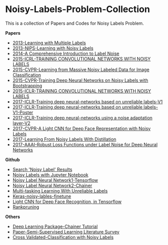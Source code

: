 # Noisy-Labels-Problem-Collection
This is a collection of Papers and Codes for Noisy Labels Problem. 


**Papers**
- [2013-Learning with Multiple Labels](https://papers.nips.cc/paper/2234-learning-with-multiple-labels.pdf)
- [2013-NIPS-Learning with Noisy Labels](https://papers.nips.cc/paper/5073-learning-with-noisy-labels.pdf)
- [2014-A Comprehensive Introduction to Label Noise](https://www.elen.ucl.ac.be/Proceedings/esann/esannpdf/es2014-10.pdf)
- [2015-ICRL-TRAINING CONVOLUTIONAL NETWORKS WITH NOISY LABELS](https://arxiv.org/pdf/1406.2080.pdf)
- [2015-CVPR-Learning from Massive Noisy Labeled Data for Image Classification](https://www.ics.uci.edu/~yyang8/research/noisy-label/noisy-label-cvpr2015.pdf)
- [2015-CVPR-Training Deep Neural Networks on Noisy Labels with Bootstrapping](https://arxiv.org/abs/1412.6596)
- [2015-ICLR-TRAINING CONVOLUTIONAL NETWORKS WITH NOISY LABELS](https://arxiv.org/abs/1406.2080)
- [2017-ICLR-Training deep neural-networks based on unreliable labels-V1](http://ieeexplore.ieee.org/document/7472164/)
- [2017-ICLR-Training deep neural-networks based on unreliable labels-V1-Poster](https://alanbekker.files.wordpress.com/2016/03/icassp_poster.pdf)
- [2017-ICLR-Training deep neural-networks using a noise adaptation layer-V2](https://openreview.net/forum?id=H12GRgcxg)
- [2017-CVPR-A Light CNN for Deep Face Representation with Noisy Labels](https://arxiv.org/abs/1511.02683)
- [2017-Learning From Noisy Labels With Distillation](openaccess.thecvf.com/content_iccv_2017/html/Li_Learning_From_Noisy_ICCV_2017_paper.html)
- [2017-AAAI-Robust Loss Functions under Label Noise for Deep Neural Networks](https://arxiv.org/abs/1712.09482)

**Github**
- [Search 'Noisy Label' Results](https://github.com/search?p=1&q=noisy+label&type=Repositories&utf8=%E2%9C%93)
- [Noisy Labels with Jupyter  Notebook](https://github.com/udibr/noisy_labels)
- [Noisy Label Neural Network1-Tensorflow](https://github.com/EstherMaria/NoisyLabelNeuralNetwork)
- [Noisy Label Neural Network2-Chainer](https://github.com/Ryo-Ito/Noisy-Labels-Neural-Network)
- [Multi-tasking Learning With Unreliable Labels](https://github.com/debjitpaul/Multi-tasking_Learning_With_Unreliable_Labels)
- [Keras-noisy-lables-finetune](https://github.com/nagash91/keras-noisy-lables-finetune) 
- [Light CNN for Deep Face Recognition, in Tensorflow](https://github.com/yxu0611/Tensorflow-implementation-of-LCNN)
- [Rankpruning](https://github.com/cgnorthcutt/rankpruning)

**Others**
- [Deep Learning Package-Chainer Tutorial](https://docs.chainer.org/en/stable/tutorial/index.html)
- [Paper-Semi-Supervised Learning Literature Survey](http://pages.cs.wisc.edu/~jerryzhu/pub/ssl_survey.pdf)
- [Cross Validated-Classification with Noisy Labels](https://stats.stackexchange.com/questions/218656/classification-with-noisy-labels)
